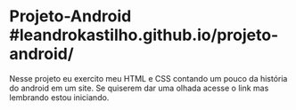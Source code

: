 # Projeto-Android #leandrokastilho.github.io/projeto-android/
Nesse projeto eu exercito meu HTML e CSS contando um pouco da história do android em um site.
Se quiserem dar uma olhada acesse o link
mas lembrando estou iniciando.
